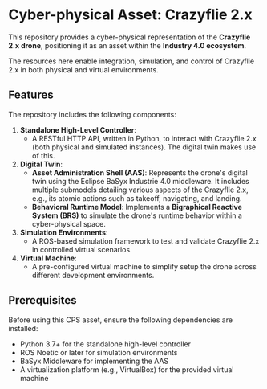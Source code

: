 # Cyber-physical Asset: Crazyflie 2.x 

This repository provides a cyber-physical representation of the **Crazyflie 2.x drone**, positioning it as an asset within the **Industry 4.0 ecosystem**. 

The resources here enable integration, simulation, and control of Crazyflie 2.x in both physical and virtual environments.

## Features

The repository includes the following components:

1. **Standalone High-Level Controller**:
   - A RESTful HTTP API, written in Python, to interact with Crazyflie 2.x (both physical and simulated instances). The digital twin makes use of this.
2. **Digital Twin**:
   - **Asset Administration Shell (AAS)**: Represents the drone's digital twin using the Eclipse BaSyx Industrie 4.0 middleware. It includes multiple submodels detailing various aspects of the Crazyflie 2.x, e.g., its atomic actions such as takeoff, navigating, and landing.
   - **Behavioral Runtime Model**: Implements a **Bigraphical Reactive System (BRS)** to simulate the drone's runtime behavior within a cyber-physical space.
3. **Simulation Environments**:
   - A ROS-based simulation framework to test and validate Crazyflie 2.x in controlled virtual scenarios.
4. **Virtual Machine**:
   - A pre-configured virtual machine to simplify setup the drone across different development environments.

## Prerequisites

Before using this CPS asset, ensure the following dependencies are installed:

- Python 3.7+ for the standalone high-level controller
- ROS Noetic or later for simulation environments
- BaSyx Middleware for implementing the AAS
- A virtualization platform (e.g., VirtualBox) for the provided virtual machine